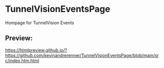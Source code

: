 # TunnelVisionEventsPage
Hompage for TunnelVision Events

## Preview:
https://htmlpreview.github.io/?https://github.com/kevinandrerenner/TunnelVisionEventsPage/blob/main/src/index.htm.html
